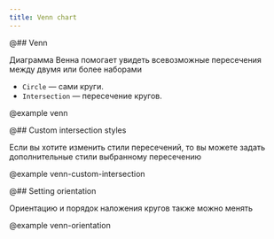 ```yaml
---
title: Venn chart
---
```


@## Venn

Диаграмма Венна помогает увидеть всевозможные пересечения между двумя или более наборами

- `Circle` — сами круги.
- `Intersection` — пересечение кругов.

@example venn

@## Custom intersection styles

Если вы хотите изменить стили пересечений, то вы можете задать дополнительные стили выбранному пересечению

@example venn-custom-intersection

@## Setting orientation

Ориентацию и порядок наложения кругов также можно менять

@example venn-orientation
